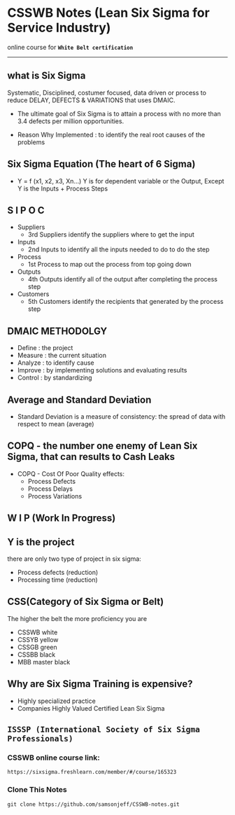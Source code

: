# CSSWB Notes (Lean Six Sigma for Service Industry)

online course for **`White Belt certification`**

---

## what is Six Sigma
Systematic, Disciplined, costumer focused, data driven or process to reduce DELAY, DEFECTS & VARIATIONS that uses DMAIC.

- The ultimate goal of Six Sigma is to attain a process with no more than 3.4 defects per million opportunities.

- Reason Why Implemented : to identify the real root causes of the problems

## Six Sigma Equation (The heart of 6 Sigma)
- Y = f (x1, x2, x3, Xn…)
Y is for dependent variable or the Output, Except Y is the Inputs + Process Steps

## S I P O C
- Suppliers
	- 3rd Suppliers identify the suppliers where to get the input
- Inputs
	- 2nd Inputs to identify all the inputs needed to do to do the step
- Process 
	- 1st Process to map out the process from top going down
- Outputs
	- 4th Outputs identify all of the output after completing the process step
- Customers
	- 5th Customers identify the recipients that generated by the process step 

## DMAIC METHODOLGY
- Define : the project
- Measure : the current situation
- Analyze : to identify cause
- Improve : by implementing solutions and evaluating results
- Control : by standardizing

## Average and Standard Deviation

- Standard Deviation is a measure of consistency: the spread of data with respect to mean (average)

## COPQ - the number one enemy of Lean Six Sigma, that can results to Cash Leaks
- COPQ - Cost Of Poor Quality
 effects:
	- Process Defects
	- Process Delays
	- Process Variations

## W I P (Work In Progress)

## Y is the project
there are only two type of project in six sigma:
- Process defects (reduction)
- Processing time (reduction)

## CSS(Category of Six Sigma or Belt)
The higher the belt the more proficiency you are
- CSSWB white
- CSSYB yellow
- CSSGB green
- CSSBB black
- MBB master black

## Why are Six Sigma Training is expensive?
- Highly specialized practice
- Companies Highly Valued Certified Lean Six Sigma

## **`ISSSP (International Society of Six Sigma Professionals)`**
### CSSWB online course link:
```
https://sixsigma.freshlearn.com/member/#/course/165323

```
### Clone This Notes
```
git clone https://github.com/samsonjeff/CSSWB-notes.git

```

